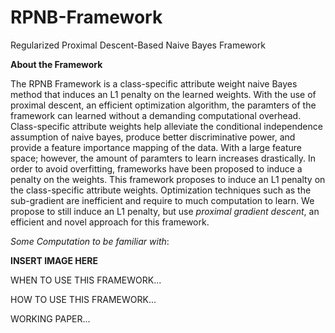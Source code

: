 # RPNB-Framework
Regularized Proximal Descent-Based Naive Bayes Framework


**About the Framework**

The RPNB Framework is a class-specific attribute weight naive Bayes method that induces an L1 penalty on the learned weights. With the use of proximal descent, an efficient optimization algorithm, the paramters of the framework can learned without a demanding computational overhead. Class-specific attribute weights help alleviate the conditional independence assumption of naive bayes, produce better discriminative power, and provide a feature importance mapping of the data. With a large feature space; however, the amount of paramters to learn increases drastically. In order to avoid overfitting, frameworks have been proposed to induce a penalty on the weights. This framework proposes to induce an L1 penalty on the class-specific attribute weights. Optimization techniques such as the sub-gradient are inefficient and require to much computation to learn. We propose to still induce an L1 penalty, but use *proximal gradient descent*, an efficient and novel approach for this framework.

*Some Computation to be familiar with*:

**INSERT IMAGE HERE**

WHEN TO USE THIS FRAMEWORK...


HOW TO USE THIS FRAMEWORK...


WORKING PAPER...

 
